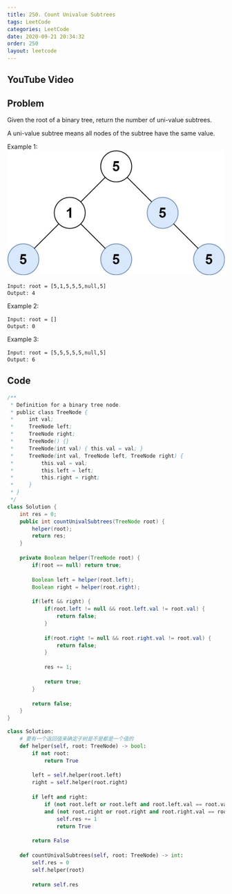 ```yaml
---
title: 250. Count Univalue Subtrees
tags: LeetCode
categories: LeetCode
date: 2020-09-21 20:34:32
order: 250
layout: leetcode
---
```


## YouTube Video

## Problem

Given the root of a binary tree, return the number of uni-value subtrees.

A uni-value subtree means all nodes of the subtree have the same value.

Example 1:
![image tooltip here](./assets/250.jpg)

```
Input: root = [5,1,5,5,5,null,5]
Output: 4
```

Example 2:

```
Input: root = []
Output: 0
```

Example 3:

```
Input: root = [5,5,5,5,5,null,5]
Output: 6
```

## Code

```java
/**
 * Definition for a binary tree node.
 * public class TreeNode {
 *     int val;
 *     TreeNode left;
 *     TreeNode right;
 *     TreeNode() {}
 *     TreeNode(int val) { this.val = val; }
 *     TreeNode(int val, TreeNode left, TreeNode right) {
 *         this.val = val;
 *         this.left = left;
 *         this.right = right;
 *     }
 * }
 */
class Solution {
    int res = 0;
    public int countUnivalSubtrees(TreeNode root) {
        helper(root);
        return res;
    }

    private Boolean helper(TreeNode root) {
        if(root == null) return true;

        Boolean left = helper(root.left);
        Boolean right = helper(root.right);

        if(left && right) {
            if(root.left != null && root.left.val != root.val) {
                return false;
            }

            if(root.right != null && root.right.val != root.val) {
                return false;
            }

            res += 1;

            return true;
        }

        return false;
    }
}
```

```python
class Solution:
    # 要有一个返回值来确定子树是不是都是一个值的
    def helper(self, root: TreeNode) -> bool:
        if not root:
            return True

        left = self.helper(root.left)
        right = self.helper(root.right)

        if left and right:
            if (not root.left or root.left and root.left.val == root.val) \
            and (not root.right or root.right and root.right.val == root.val):
                self.res += 1
                return True

        return False

    def countUnivalSubtrees(self, root: TreeNode) -> int:
        self.res = 0
        self.helper(root)

        return self.res
```
